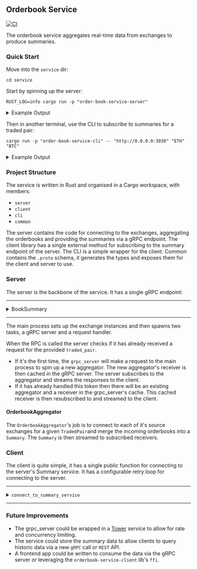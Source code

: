 ## Orderbook Service
[![CI](https://github.com/Ethilios/order-book-service/actions/workflows/order-book-servicei-ci.yml/badge.svg)](https://github.com/Ethilios/order-book-service/actions/workflows/order-book-servicei-ci.yml)

The orderbook service aggregates real-time data from exchanges to produce summaries.

### Quick Start
Move into the `service` dir:
```shell
cd service
```

Start by spinning up the server:
```shell
RUST_LOG=info cargo run -p "order-book-service-server"
```

<details>
<summary>Example Output</summary>
<pre>
$ cargo run -p "order-book-service-server"
    Finished dev [unoptimized + debuginfo] target(s) in 0.06s
     Running `target/debug/order-book-service-server`
2023-01-27T10:34:32.161905Z  INFO order_book_service_server: Starting orderbook service on port :3030...
</pre>
</details>

Then in another terminal, use the CLI to subscribe to summaries for a traded pair:
```shell
cargo run -p "order-book-service-cli" -- "http://0.0.0.0:3030" "ETH" "BTC"
```
<details>
<summary>Example Output</summary>
<pre>
cargo run -p "order-book-service-cli" -- "http://0.0.0.0:3030" "ETH" "BTC"
   Compiling order-book-service-cli v0.1.0 (/home/george/ethilios/order-book-service/service/cli)
    Finished dev [unoptimized + debuginfo] target(s) in 1.62s
     Running `target/debug/order-book-service-cli 'http://0.0.0.0:3030' ETH BTC`
Orderbook Service CLI
Attempting to connect...        (1/10)
{
        "spread": 0.000001000000000001,
        "asks": [
        { "exchange": Binance, "price": 0.068841, "amount": 19.4395 },
        { "exchange": Binance, "price": 0.068842, "amount": 0.0019 },
        { "exchange": Binance, "price": 0.068843, "amount": 0.0099 },
        { "exchange": Binance, "price": 0.068844, "amount": 0.0019 },
        { "exchange": Binance, "price": 0.068845, "amount": 2.2526 },
        { "exchange": Binance, "price": 0.068846, "amount": 0.0019 },
        { "exchange": Binance, "price": 0.068847, "amount": 2.1802 },
        { "exchange": Binance, "price": 0.068848, "amount": 0.0019 },
        { "exchange": Binance, "price": 0.068849, "amount": 6.3253 },
        { "exchange": Bitstamp, "price": 0.06884927, "amount": 0.4975128 },
],
"bids": [
        { "exchange": Binance, "price": 0.06884, "amount": 18.3602 },
        { "exchange": Binance, "price": 0.068839, "amount": 0.0019 },
        { "exchange": Binance, "price": 0.068838, "amount": 8.9936 },
        { "exchange": Binance, "price": 0.068837, "amount": 6.3265 },
        { "exchange": Binance, "price": 0.068836, "amount": 1.0019 },
        { "exchange": Binance, "price": 0.068835, "amount": 0.0019 },
        { "exchange": Binance, "price": 0.068834, "amount": 0.0019 },
        { "exchange": Binance, "price": 0.068833, "amount": 0.0019 },
        { "exchange": Binance, "price": 0.068832, "amount": 0.0019 },
        { "exchange": Binance, "price": 0.068831, "amount": 0.3435 },
] 
}

</pre>
</details>

### Project Structure
The service is written in Rust and organised in a Cargo workspace, with members:
- `server`
- `client`
- `cli`
- `common`

The server contains the code for connecting to the exchanges, aggregating the orderbooks
and providing the summaries via a gRPC endpoint.
The client library has a single external method for subscribing to the summary endpoint of the server.
The CLI is a simple wrapper for the client.
Common contains the `.proto` schema, it generates the types and exposes them for the client and server to use.

### Server
The server is the backbone of the service. It has a single gRPC endpoint:

------------------------------------------------------------------------------------------

<details>
 <summary>BookSummary</summary>

**URL**: `/`  
**Request**:

```json
{
  "traded_pair": {
    "first": "<Token Symbol>", // e.g. "ETH"
    "second": "<Token Symbol>" // e.g. "BTC"
  }
}
```
**Response**: (Streaming)
```json
{
  "spread": 0.000001000000000001,
  "asks": [
    {
      "exchange": "Binance",
      "price": 0.069591,
      "amount": 5.4281
    },
    //...x10
  ],
  "bids": [
    {
      "exchange": "Binance",
      "price": 0.06959,
      "amount": 25.051
    },
    //...x10
  ]
}
```
</details>

------------------------------------------------------------------------------------------
The main process sets up the exchange instances and then spawns two tasks,
a gRPC server and a request handler.

When the RPC is called the server checks if it has already received a request for the provided `traded_pair`.
- If it's the first time, the `grpc_server` will make a request to the main process to spin up a new aggregator.
  The new aggregator's receiver is then cached in the gRPC server. The server subscribes to the aggregator and streams the responses to the client.
- If it has already handled this token then there will be an existing aggregator and a receiver in the grpc_server's cache.
  This cached receiver is then resubscribed to and streamed to the client.

#### OrderbookAggregator

The `OrderbookAggregator`'s job is to connect to each of it's source exchanges for a given `TradedPair`and merge the incoming orderbooks into a `Summary`.
The `Summary` is then streamed to subscribed receivers.

### Client

The client is quite simple, it has a single public function for connecting to the server's Summary service.
It has a configurable retry loop for connecting to the server.

------------------------------------------------------------------------------------------

<details>
<summary><code>connect_to_summary_service</code></summary>

It takes a single arg (`settings`) to define the connection which specifies the server address to bind to, the desired traded pair,
the maximum no. of attempts that should be made to connect and finally the delay before making a new attempt.
```rust
pub struct ConnectionSettings {
    pub server_address: Url,
    pub traded_pair: TradedPair,
    pub max_attempts: usize,
    pub delay_between_attempts: Duration,
}
```
It returns `ReceiverStream<Result<Summary, Status>>`.

</details>

------------------------------------------------------------------------------------------

### Future Improvements

- The grpc_server could be wrapped in a [Tower](https://docs.rs/tower/latest/tower/) service to allow for rate and concurrency limiting.
- The service could store the summary data to allow clients to query historic data via a new `gRPC` call or `REST` API.
- A frontend app could be written to consume the data via the gRPC server or leveraging the `orderbook-service-client` lib's `ffi`.

